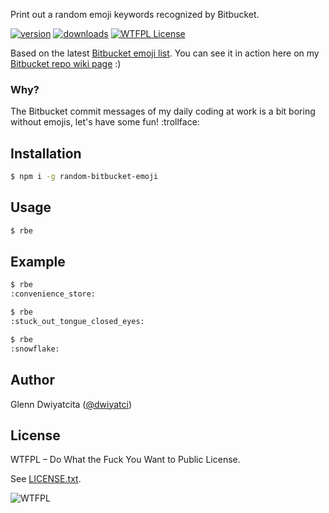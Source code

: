 Print out a random emoji keywords recognized by Bitbucket.

[![version](https://img.shields.io/npm/v/random-bitbucket-emoji.svg)](https://www.npmjs.com/package/random-bitbucket-emoji)
[![downloads](https://img.shields.io/npm/dt/random-bitbucket-emoji.svg)](http://npm-stat.com/charts.html?package=random-bitbucket-emoji)
[![WTFPL License](https://img.shields.io/badge/license-WTFPL-red.svg)](https://raw.githubusercontent.com/dwiyatci/random-bitbucket-emoji/master/LICENSE.txt)

Based on the latest [Bitbucket emoji list](https://bitbucket.org/emoji/all.json). You can see it in action here on my [Bitbucket repo wiki page](https://bitbucket.org/gdwiy/bitbucket-emoji-list) :)

### Why?
The Bitbucket commit messages of my daily coding at work is a bit boring without emojis, let's have some fun! :trollface:

## Installation
```sh
$ npm i -g random-bitbucket-emoji
```

## Usage
```sh
$ rbe
```

## Example
```sh
$ rbe
:convenience_store:

$ rbe
:stuck_out_tongue_closed_eyes:

$ rbe
:snowflake:
```

## Author
Glenn Dwiyatcita ([@dwiyatci](https://tiny.cc/dwiyatci))

## License
WTFPL – Do What the Fuck You Want to Public License.

See [LICENSE.txt](LICENSE.txt). 

![WTFPL](http://www.wtfpl.net/wp-content/uploads/2012/12/wtfpl-badge-1.png)
